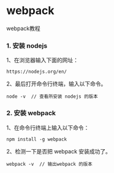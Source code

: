 # webpack
webpack教程


### 1. 安装 nodejs

1、在浏览器输入下面的网址：
```
https://nodejs.org/en/
```
2、最后打开命令行终端，输入以下命令。
```
node -v  // 查看所安装 nodejs 的版本
```

### 2. 安装 webpack

1、在命令行终端上输入以下命令：
```
npm install -g webpack 
```

2、检测一下是否把 webpack 安装成功了。
```
webpack -v  // 输出webpack 的版本
```